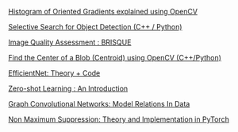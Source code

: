 [Histogram of Oriented Gradients explained using OpenCV](https://learnopencv.com/histogram-of-oriented-gradients)

[Selective Search for Object Detection (C++ / Python)](https://learnopencv.com/selective-search-for-object-detection-cpp-python/)

[Image Quality Assessment : BRISQUE](https://learnopencv.com/image-quality-assessment-brisque/)

[Find the Center of a Blob (Centroid) using OpenCV (C++/Python)](https://learnopencv.com/find-center-of-blob-centroid-using-opencv-cpp-python/)

[EfficientNet: Theory + Code](https://learnopencv.com/efficientnet-theory-code/)

[Zero-shot Learning : An Introduction](https://learnopencv.com/zero-shot-learning-an-introduction/)

[Graph Convolutional Networks: Model Relations In Data](https://learnopencv.com/graph-convolutional-networks-model-relations-in-data/)

[Non Maximum Suppression: Theory and Implementation in PyTorch](https://learnopencv.com/non-maximum-suppression-theory-and-implementation-in-pytorch/)

[]()
[]()
[]()
[]()
[]()
[]()
[]()
[]()
[]()
[]()
[]()
[]()
[]()
